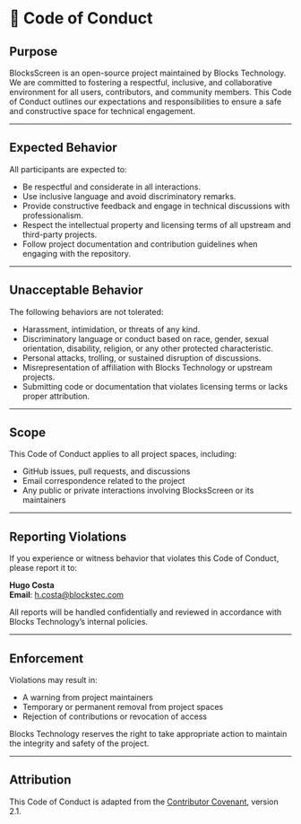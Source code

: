# 📘 Code of Conduct

## Purpose

BlocksScreen is an open-source project maintained by Blocks Technology. We are committed to fostering a respectful, inclusive, and collaborative environment for all users, contributors, and community members. This Code of Conduct outlines our expectations and responsibilities to ensure a safe and constructive space for technical engagement.

---

## Expected Behavior

All participants are expected to:

- Be respectful and considerate in all interactions.
- Use inclusive language and avoid discriminatory remarks.
- Provide constructive feedback and engage in technical discussions with professionalism.
- Respect the intellectual property and licensing terms of all upstream and third-party projects.
- Follow project documentation and contribution guidelines when engaging with the repository.

---

## Unacceptable Behavior

The following behaviors are not tolerated:

- Harassment, intimidation, or threats of any kind.
- Discriminatory language or conduct based on race, gender, sexual orientation, disability, religion, or any other protected characteristic.
- Personal attacks, trolling, or sustained disruption of discussions.
- Misrepresentation of affiliation with Blocks Technology or upstream projects.
- Submitting code or documentation that violates licensing terms or lacks proper attribution.

---

## Scope

This Code of Conduct applies to all project spaces, including:

- GitHub issues, pull requests, and discussions
- Email correspondence related to the project
- Any public or private interactions involving BlocksScreen or its maintainers

---

## Reporting Violations

If you experience or witness behavior that violates this Code of Conduct, please report it to:

**Hugo Costa**  
**Email**: [h.costa@blockstec.com](mailto:h.costa@blockstec.com)

All reports will be handled confidentially and reviewed in accordance with Blocks Technology’s internal policies.

---

## Enforcement

Violations may result in:

- A warning from project maintainers
- Temporary or permanent removal from project spaces
- Rejection of contributions or revocation of access

Blocks Technology reserves the right to take appropriate action to maintain the integrity and safety of the project.

---

## Attribution

This Code of Conduct is adapted from the [Contributor Covenant](https://www.contributor-covenant.org/), version 2.1.

